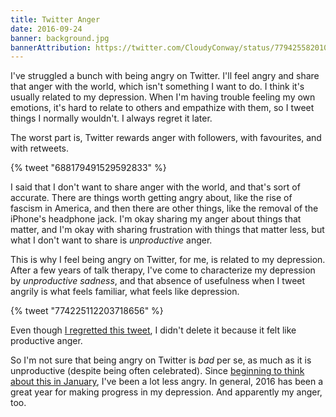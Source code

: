 ```yaml
---
title: Twitter Anger
date: 2016-09-24
banner: background.jpg
bannerAttribution: https://twitter.com/CloudyConway/status/779425582010490880
---
```


I've struggled a bunch with being angry on Twitter. I'll feel angry and share that anger with the world, which isn't something I want to do. I think it's usually related to my depression. When I'm having trouble feeling my own emotions, it's hard to relate to others and empathize with them, so I tweet things I normally wouldn't. I always regret it later.

The worst part is, Twitter rewards anger with followers, with favourites, and with retweets.

{% tweet "688179491529592833" %}

I said that I don't want to share anger with the world, and that's sort of accurate. There are things worth getting angry about, like the rise of fascism in America, and then there are other things, like the removal of the iPhone's headphone jack. I'm okay sharing my anger about things that matter, and I'm okay with sharing frustration with things that matter less, but what I don't want to share is _unproductive_ anger.

This is why I feel being angry on Twitter, for me, is related to my depression. After a few years of talk therapy, I've come to characterize my depression by _unproductive sadness_, and that absence of usefulness when I tweet angrily is what feels familiar, what feels like depression.

{% tweet "774225112203718656" %}

Even though [I regretted this tweet](https://twitter.com/ashfurrow/status/774228247051657217), I didn't delete it because it felt like productive anger.

So I'm not sure that being angry on Twitter is _bad_ per se, as much as it is unproductive (despite being often celebrated). Since [beginning to think about this in January](https://github.com/ashfurrow/blog/issues/189), I've been a lot less angry. In general, 2016 has been a great year for making progress in my depression. And apparently my anger, too.
